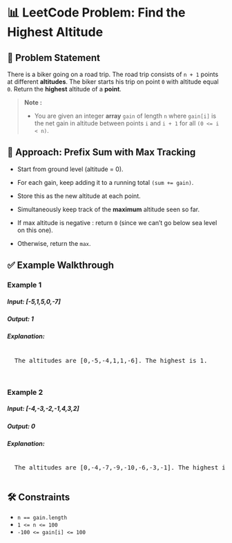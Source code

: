 # 📊 LeetCode Problem: Find the Highest Altitude

## 🧩 Problem Statement

There is a biker going on a road trip. The road trip consists of `n + 1` points at different **altitudes**. The biker starts his trip on point `0` with altitude equal `0`.
Return the **highest** altitude of a **point**.

> **Note :**
> - You are given an integer **array** `gain` of length `n` where `gain[i]` is the net gain in altitude between points `i`​​​​​​ and `i + 1` for all `(0 <= i < n)`.


## 🧠 Approach: Prefix Sum with Max Tracking

- Start from ground level (altitude = 0).

- For each gain, keep adding it to a running total `(sum += gain)`.

- Store this as the new altitude at each point.

- Simultaneously keep track of the **maximum** altitude seen so far.

- If max altitude is negative : return `0` (since we can’t go below sea level on this one).

- Otherwise, return the `max`.



## ✅ Example Walkthrough

### Example 1

##### Input: [-5,1,5,0,-7]
##### Output: 1

##### Explanation: 
<pre> 
  The altitudes are [0,-5,-4,1,1,-6]. The highest is 1.

  
</pre>

### Example 2

##### Input: [-4,-3,-2,-1,4,3,2]
##### Output: 0

##### Explanation: 
<pre> 
  The altitudes are [0,-4,-7,-9,-10,-6,-3,-1]. The highest is 0.
  
</pre>


## 🛠️ Constraints

- `n == gain.length`
- `1 <= n <= 100`
- `-100 <= gain[i] <= 100`
